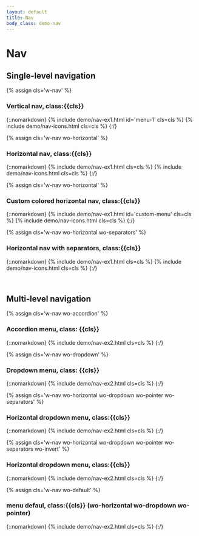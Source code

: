 ```yaml
---
layout: default
title: Nav
body_class: demo-nav
---
```


# Nav

## Single-level navigation

{% assign cls='w-nav' %}
### Vertical nav, class:{{cls}}
{::nomarkdown}
{% include demo/nav-ex1.html id='menu-1' cls=cls %}
{% include demo/nav-icons.html cls=cls %}
{:/}


{% assign cls='w-nav wo-horizontal' %}
### Horizontal nav, class:{{cls}}
{::nomarkdown}
{% include demo/nav-ex1.html cls=cls %}
{% include demo/nav-icons.html cls=cls %}
{:/}

{% assign cls='w-nav wo-horizontal' %}
### Custom colored horizontal nav, class:{{cls}}
{::nomarkdown}
{% include demo/nav-ex1.html id='custom-menu' cls=cls %}
{% include demo/nav-icons.html cls=cls %}
{:/}

{% assign cls='w-nav wo-horizontal wo-separators' %}
### Horizontal nav with separators, class:{{cls}}
{::nomarkdown}
{% include demo/nav-ex1.html cls=cls %}
{% include demo/nav-icons.html cls=cls %}
{:/}


<br>

## Multi-level navigation

{% assign cls='w-nav wo-accordion' %}
### Accordion menu, class: {{cls}}
{::nomarkdown}
{% include demo/nav-ex2.html cls=cls %}
{:/}

{% assign cls='w-nav wo-dropdown' %}
### Dropdown menu, class: {{cls}}
{::nomarkdown}
{% include demo/nav-ex2.html cls=cls %}
{:/}

{% assign cls='w-nav wo-horizontal wo-dropdown wo-pointer wo-separators' %}
### Horizontal dropdown menu, class:{{cls}}
{::nomarkdown}
{% include demo/nav-ex2.html cls=cls %}
{:/}

{% assign cls='w-nav wo-horizontal wo-dropdown wo-pointer wo-separators wo-invert' %}
### Horizontal dropdown menu, class:{{cls}}
{::nomarkdown}
{% include demo/nav-ex2.html cls=cls %}
{:/}

{% assign cls='w-nav wo-default' %}
### menu defaul, class:{{cls}} (wo-horizontal wo-dropdown wo-pointer)
{::nomarkdown}
{% include demo/nav-ex2.html cls=cls %}
{:/}

